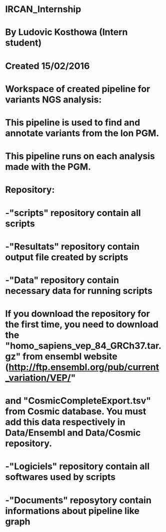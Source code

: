 # IRCAN_Internship
# By Ludovic Kosthowa (Intern student)
# Created 15/02/2016
# 
# Workspace of created pipeline for variants NGS analysis:
#	This pipeline is used to find and annotate variants from the Ion PGM.
#	This pipeline runs on each analysis made with the PGM.
# 
# Repository:
# 	-"scripts" repository contain all scripts
# 	-"Resultats" repository contain output file created by scripts
# 	-"Data" repository contain necessary data for running scripts
#		If you download the repository for the first time, you need to download the "homo_sapiens_vep_84_GRCh37.tar.gz" from ensembl website (http://ftp.ensembl.org/pub/current_variation/VEP/"
#		and "CosmicCompleteExport.tsv" from Cosmic database. You must add this data respectively in Data/Ensembl and Data/Cosmic repository.
# 	-"Logiciels" repository contain all softwares used by scripts
# 	-"Documents" reposytory contain informations about pipeline like graph